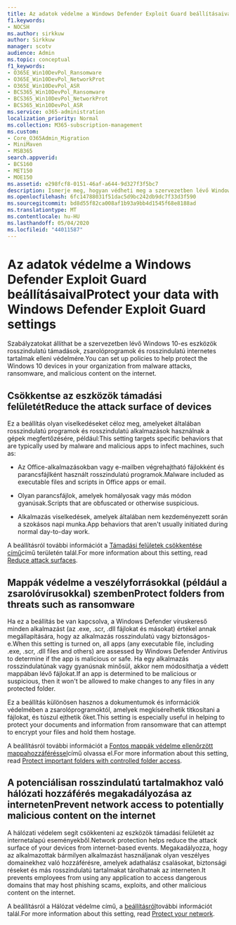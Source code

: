 ```yaml
---
title: Az adatok védelme a Windows Defender Exploit Guard beállításaival
f1.keywords:
- NOCSH
ms.author: sirkkuw
author: Sirkkuw
manager: scotv
audience: Admin
ms.topic: conceptual
f1_keywords:
- O365E_Win10DevPol_Ransomware
- O365E_Win10DevPol_NetworkProt
- O365E_Win10DevPol_ASR
- BCS365_Win10DevPol_Ransomware
- BCS365_Win10DevPol_NetworkProt
- BCS365_Win10DevPol_ASR
ms.service: o365-administration
localization_priority: Normal
ms.collection: M365-subscription-management
ms.custom:
- Core_O365Admin_Migration
- MiniMaven
- MSB365
search.appverid:
- BCS160
- MET150
- MOE150
ms.assetid: e298fcf8-0151-46af-a644-9d327f3f5bc7
description: Ismerje meg, hogyan védheti meg a szervezetben lévő Windows 10-es eszközöket a rosszindulatú támadásoktól, a zsarolóprogramoktól és az interneten található rosszindulatú tartalmaktól.
ms.openlocfilehash: 6fc14788031f51dac5d9bc242db9dc7f33d3f590
ms.sourcegitcommit: bd8d55f82ca008af1b93a9bb4d1545f68e8188ad
ms.translationtype: MT
ms.contentlocale: hu-HU
ms.lasthandoff: 05/04/2020
ms.locfileid: "44011587"
---
```

# <a name="protect-your-data-with-windows-defender-exploit-guard-settings"></a><span data-ttu-id="228cd-103">Az adatok védelme a Windows Defender Exploit Guard beállításaival</span><span class="sxs-lookup"><span data-stu-id="228cd-103">Protect your data with Windows Defender Exploit Guard settings</span></span>

<span data-ttu-id="228cd-104">Szabályzatokat állíthat be a szervezetben lévő Windows 10-es eszközök rosszindulatú támadások, zsarolóprogramok és rosszindulatú internetes tartalmak elleni védelmére.</span><span class="sxs-lookup"><span data-stu-id="228cd-104">You can set up policies to help protect the Windows 10 devices in your organization from malware attacks, ransomware, and malicious content on the internet.</span></span>
  
## <a name="reduce-the-attack-surface-of-devices"></a><span data-ttu-id="228cd-105">Csökkentse az eszközök támadási felületét</span><span class="sxs-lookup"><span data-stu-id="228cd-105">Reduce the attack surface of devices</span></span>

<span data-ttu-id="228cd-106">Ez a beállítás olyan viselkedéseket céloz meg, amelyeket általában rosszindulatú programok és rosszindulatú alkalmazások használnak a gépek megfertőzésére, például:</span><span class="sxs-lookup"><span data-stu-id="228cd-106">This setting targets specific behaviors that are typically used by malware and malicious apps to infect machines, such as:</span></span>
  
- <span data-ttu-id="228cd-107">Az Office-alkalmazásokban vagy e-mailben végrehajtható fájlokként és parancsfájlként használt rosszindulatú programok.</span><span class="sxs-lookup"><span data-stu-id="228cd-107">Malware included as executable files and scripts in Office apps or email.</span></span>
    
- <span data-ttu-id="228cd-108">Olyan parancsfájlok, amelyek homályosak vagy más módon gyanúsak.</span><span class="sxs-lookup"><span data-stu-id="228cd-108">Scripts that are obfuscated or otherwise suspicious.</span></span>
    
- <span data-ttu-id="228cd-109">Alkalmazás viselkedések, amelyek általában nem kezdeményezett során a szokásos napi munka.</span><span class="sxs-lookup"><span data-stu-id="228cd-109">App behaviors that aren't usually initiated during normal day-to-day work.</span></span>
    
<span data-ttu-id="228cd-110">A beállításról további információt a [Támadási felületek csökkentése című](https://docs.microsoft.com/windows/security/threat-protection/microsoft-defender-atp/exploit-protection)című területén talál.</span><span class="sxs-lookup"><span data-stu-id="228cd-110">For more information about this setting, read [Reduce attack surfaces](https://docs.microsoft.com/windows/security/threat-protection/microsoft-defender-atp/exploit-protection).</span></span>
  
## <a name="protect-folders-from-threats-such-as-ransomware"></a><span data-ttu-id="228cd-111">Mappák védelme a veszélyforrásokkal (például a zsarolóvírusokkal) szemben</span><span class="sxs-lookup"><span data-stu-id="228cd-111">Protect folders from threats such as ransomware</span></span>

<span data-ttu-id="228cd-112">Ha ez a beállítás be van kapcsolva, a Windows Defender víruskereső minden alkalmazást (az .exe, .scr, .dll fájlokat és másokat) értékel annak megállapítására, hogy az alkalmazás rosszindulatú vagy biztonságos-e.</span><span class="sxs-lookup"><span data-stu-id="228cd-112">When this setting is turned on, all apps (any executable file, including .exe, .scr, .dll files and others) are assessed by Windows Defender Antivirus to determine if the app is malicious or safe.</span></span> <span data-ttu-id="228cd-113">Ha egy alkalmazás rosszindulatúnak vagy gyanúsnak minősül, akkor nem módosíthatja a védett mappában lévő fájlokat.</span><span class="sxs-lookup"><span data-stu-id="228cd-113">If an app is determined to be malicious or suspicious, then it won't be allowed to make changes to any files in any protected folder.</span></span>
  
<span data-ttu-id="228cd-114">Ez a beállítás különösen hasznos a dokumentumok és információk védelmében a zsarolóprogramoktól, amelyek megkísérelhetik titkosítani a fájlokat, és túszul ejthetik őket.</span><span class="sxs-lookup"><span data-stu-id="228cd-114">This setting is especially useful in helping to protect your documents and information from ransomware that can attempt to encrypt your files and hold them hostage.</span></span>
  
<span data-ttu-id="228cd-115">A beállításról további információt a [Fontos mappák védelme ellenőrzött mappahozzáféréssel](https://docs.microsoft.com/mem/configmgr/protect/deploy-use/create-deploy-exploit-guard-policy#bkmk_CFA)című olvassa el.</span><span class="sxs-lookup"><span data-stu-id="228cd-115">For more information about this setting, read [Protect important folders with controlled folder access](https://docs.microsoft.com/mem/configmgr/protect/deploy-use/create-deploy-exploit-guard-policy#bkmk_CFA).</span></span>
  
## <a name="prevent-network-access-to-potentially-malicious-content-on-the-internet"></a><span data-ttu-id="228cd-116">A potenciálisan rosszindulatú tartalmakhoz való hálózati hozzáférés megakadályozása az interneten</span><span class="sxs-lookup"><span data-stu-id="228cd-116">Prevent network access to potentially malicious content on the internet</span></span>

<span data-ttu-id="228cd-117">A hálózati védelem segít csökkenteni az eszközök támadási felületét az internetalapú eseményekből.</span><span class="sxs-lookup"><span data-stu-id="228cd-117">Network protection helps reduce the attack surface of your devices from internet-based events.</span></span> <span data-ttu-id="228cd-118">Megakadályozza, hogy az alkalmazottak bármilyen alkalmazást használjanak olyan veszélyes domainekhez való hozzáférésre, amelyek adathalász csalásokat, biztonsági réseket és más rosszindulatú tartalmakat tárolhatnak az interneten.</span><span class="sxs-lookup"><span data-stu-id="228cd-118">It prevents employees from using any application to access dangerous domains that may host phishing scams, exploits, and other malicious content on the internet.</span></span>
  
<span data-ttu-id="228cd-119">A beállításról a Hálózat védelme című, a [beállításról](https://docs.microsoft.com/mem/configmgr/protect/deploy-use/create-deploy-exploit-guard-policy#bkmk_Nwp)további információt talál.</span><span class="sxs-lookup"><span data-stu-id="228cd-119">For more information about this setting, read [Protect your network](https://docs.microsoft.com/mem/configmgr/protect/deploy-use/create-deploy-exploit-guard-policy#bkmk_Nwp).</span></span>
  

